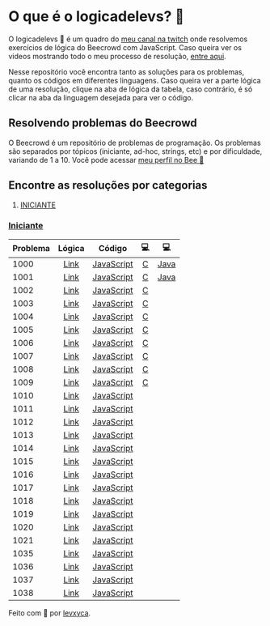 # O que é o logicadelevs? 🤔

O logicadelevs 🤔 é um quadro do [meu canal na twitch](https://www.twitch.tv/levxyca) onde resolvemos exercícios de lógica do Beecrowd com JavaScript. Caso queira ver os videos mostrando todo o meu processo de resolução, [entre aqui](https://www.twitch.tv/collections/Hrs-vix_lRbAcA).

Nesse repositório você encontra tanto as soluções para os problemas, quanto os códigos em diferentes linguagens. Caso queira ver a parte lógica de uma resolução, clique na aba de lógica da tabela, caso contrário, é só clicar na aba da linguagem desejada para ver o código.

## Resolvendo problemas do Beecrowd

O Beecrowd é um repositório de problemas de programação. Os problemas são separados por tópicos (iniciante, ad-hoc, strings, etc) e por dificuldade, variando de 1 a 10. Você pode acessar [meu perfil no Bee 🔗](https://www.beecrowd.com.br/judge/pt/profile/565766)

## Encontre as resoluções por categorias

1. [INICIANTE](#iniciante)

### [Iniciante](#iniciante)

| Problema |       Lógica      |         Código          | 💻 | 💻 |
| -------- | :---------------------------------------: | :---------------------: | :---------------------: | :---------------------: |
| 1000     | [Link](logica/iniciante/1000.md) | [JavaScript](iniciante/js/1000.js) | [C](iniciante/c/1000.c) | [Java](iniciante/java/1000.java)
| 1001     | [Link](logica/iniciante/1001.md) | [JavaScript](iniciante/js/1001.js) | [C](iniciante/c/1001.c) | [Java](iniciante/java/1001.java)
| 1002     | [Link](logica/iniciante/1002.md) | [JavaScript](iniciante/js/1002.js) | [C](iniciante/c/1002.c) |
| 1003     | [Link](logica/iniciante/1003.md) | [JavaScript](iniciante/js/1002.js) | [C](iniciante/c/1002.c) |
| 1004     | [Link](logica/iniciante/1002.md) | [JavaScript](iniciante/js/1002.js) | [C](iniciante/c/1002.c) |
| 1005     | [Link](logica/iniciante/1002.md) | [JavaScript](iniciante/js/1002.js) | [C](iniciante/c/1002.c) |
| 1006     | [Link](logica/iniciante/1002.md) | [JavaScript](iniciante/js/1002.js) | [C](iniciante/c/1002.c) |
| 1007     | [Link](logica/iniciante/1002.md) | [JavaScript](iniciante/js/1002.js) | [C](iniciante/c/1002.c) |
| 1008     | [Link](logica/iniciante/1002.md) | [JavaScript](iniciante/js/1002.js) | [C](iniciante/c/1002.c) |
| 1009     | [Link](logica/iniciante/1002.md) | [JavaScript](iniciante/js/1002.js) | [C](iniciante/c/1002.c) |
| 1010     | [Link](logica/iniciante/1002.md) | [JavaScript](iniciante/js/1002.js)
| 1011     | [Link](logica/iniciante/1002.md) | [JavaScript](iniciante/js/1002.js)
| 1012     | [Link](logica/iniciante/1002.md) | [JavaScript](iniciante/js/1002.js)
| 1013     | [Link](logica/iniciante/1002.md) | [JavaScript](iniciante/js/1002.js)
| 1014     | [Link](logica/iniciante/1002.md) | [JavaScript](iniciante/js/1002.js)
| 1015     | [Link](logica/iniciante/1002.md) | [JavaScript](iniciante/js/1002.js)
| 1016     | [Link](logica/iniciante/1002.md) | [JavaScript](iniciante/js/1002.js)
| 1017     | [Link](logica/iniciante/1002.md) | [JavaScript](iniciante/js/1002.js)
| 1018     | [Link](logica/iniciante/1002.md) | [JavaScript](iniciante/js/1002.js)
| 1019     | [Link](logica/iniciante/1002.md) | [JavaScript](iniciante/js/1002.js)
| 1020     | [Link](logica/iniciante/1002.md) | [JavaScript](iniciante/js/1002.js)
| 1021     | [Link](logica/iniciante/1002.md) | [JavaScript](iniciante/js/1002.js)
| 1035     | [Link](logica/iniciante/1002.md) | [JavaScript](iniciante/js/1002.js)
| 1036     | [Link](logica/iniciante/1002.md) | [JavaScript](iniciante/js/1002.js)
| 1037     | [Link](logica/iniciante/1037.md) | [JavaScript](iniciante/js/1037.js)
| 1038     | [Link](logica/iniciante/1038.md) | [JavaScript](iniciante/js/1038.js)

Feito com 💙 por [levxyca](https://levxyca.com/).
